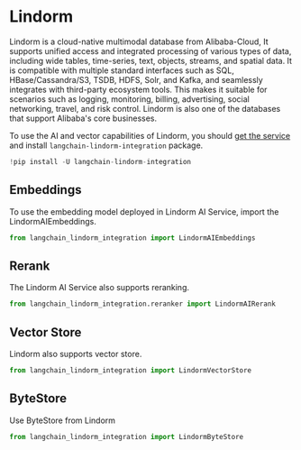 # Lindorm

Lindorm is a cloud-native multimodal database from Alibaba-Cloud, It supports unified access and integrated processing of various types of data, including wide tables, time-series, text, objects, streams, and spatial data. It is compatible with multiple standard interfaces such as SQL, HBase/Cassandra/S3, TSDB, HDFS, Solr, and Kafka, and seamlessly integrates with third-party ecosystem tools. This makes it suitable for scenarios such as logging, monitoring, billing, advertising, social networking, travel, and risk control. Lindorm is also one of the databases that support Alibaba's core businesses. 

To use the AI and vector capabilities of Lindorm, you should [get the service](https://help.aliyun.com/document_detail/174640.html?spm=a2c4g.11186623.help-menu-172543.d_0_1_0.4c6367558DN8Uq) and install `langchain-lindorm-integration` package.


```python
!pip install -U langchain-lindorm-integration
```

## Embeddings

To use the embedding model deployed in Lindorm AI Service, import the LindormAIEmbeddings. 


```python
from langchain_lindorm_integration import LindormAIEmbeddings
```

## Rerank

The Lindorm AI Service also supports reranking.


```python
from langchain_lindorm_integration.reranker import LindormAIRerank
```

## Vector Store

Lindorm also supports vector store.


```python
from langchain_lindorm_integration import LindormVectorStore
```

## ByteStore

Use ByteStore from Lindorm


```python
from langchain_lindorm_integration import LindormByteStore
```
